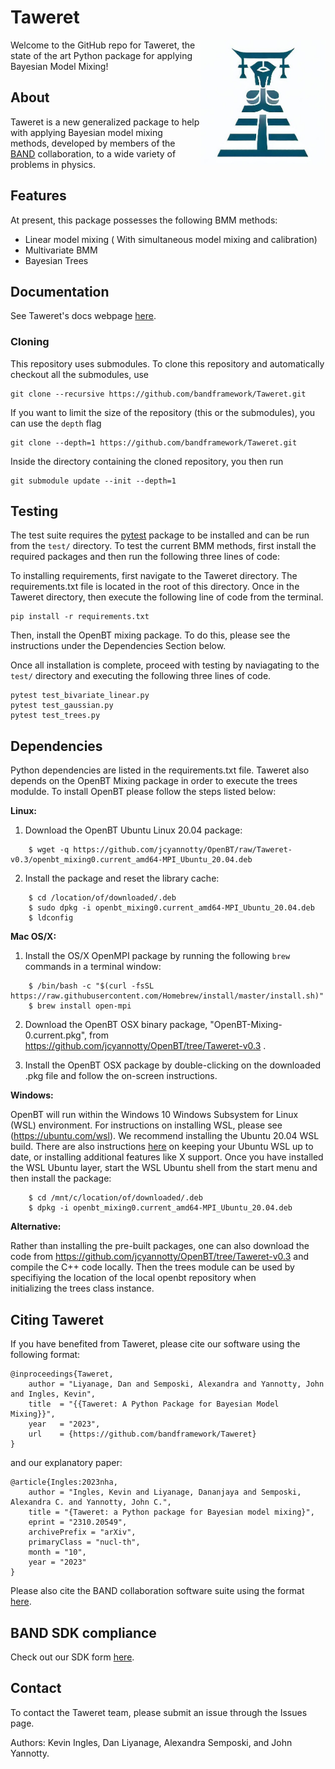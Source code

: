 # Taweret

<img align="right" width="200" src="./logos/taweret_logo.PNG">

Welcome to the GitHub repo for Taweret, the state of the art Python package for applying Bayesian Model Mixing! 

## About
Taweret is a new generalized package to help with applying Bayesian model mixing methods, developed by members of the [BAND](https://bandframework.github.io/) collaboration, to a wide variety of problems in physics. 

## Features
At present, this package possesses the following BMM methods:
- Linear model mixing ( With simultaneous model mixing and calibration)
- Multivariate BMM 
- Bayesian Trees

## Documentation
See Taweret's docs webpage [here](https://bandframework.github.io/Taweret/).

### Cloning
This repository uses submodules. 
To clone this repository and automatically checkout all the submodules, use
```terminal
git clone --recursive https://github.com/bandframework/Taweret.git 
```

If you want to limit the size of the repository (this or the submodules), you can use the `depth` flag
```terminal
git clone --depth=1 https://github.com/bandframework/Taweret.git
```
Inside the directory containing the cloned repository, you then run
```terminal
git submodule update --init --depth=1
```

## Testing
The test suite requires the [pytest](https://pypi.org/project/pytest/) package to be installed and can be run from the `test/` directory. To test the current BMM methods, first install the required packages and then run the following three lines of code:

To installing requirements, first navigate to the Taweret directory. The requirements.txt file is located in the root of this directory. Once in the Taweret directory, then execute the following line of code from the terminal.

```
pip install -r requirements.txt
```

Then, install the OpenBT mixing package. To do this, please see the instructions under the Dependencies Section below.

Once all installation is complete, proceed with testing by naviagating to the `test/` directory and executing the following three lines of code.

```
pytest test_bivariate_linear.py
pytest test_gaussian.py
pytest test_trees.py
```

## Dependencies
Python dependencies are listed in the requirements.txt file. Taweret also depends on the OpenBT Mixing package in order to execute the trees modulde. To install OpenBT please follow the steps listed below:

**Linux:**

1. Download the OpenBT Ubuntu Linux 20.04 package:

```    
    $ wget -q https://github.com/jcyannotty/OpenBT/raw/Taweret-v0.3/openbt_mixing0.current_amd64-MPI_Ubuntu_20.04.deb  
```


2. Install the package and reset the library cache:

```    
    $ cd /location/of/downloaded/.deb
    $ sudo dpkg -i openbt_mixing0.current_amd64-MPI_Ubuntu_20.04.deb
    $ ldconfig
```


**Mac OS/X:**

1. Install the OS/X OpenMPI package by running the following `brew` commands in a terminal window:

```    
    $ /bin/bash -c "$(curl -fsSL https://raw.githubusercontent.com/Homebrew/install/master/install.sh)"
    $ brew install open-mpi
```


2. Download the OpenBT OSX binary package, "OpenBT-Mixing-0.current.pkg", from https://github.com/jcyannotty/OpenBT/tree/Taweret-v0.3 .

3. Install the OpenBT OSX package by double-clicking on the downloaded .pkg file and follow the on-screen instructions.


**Windows:**

OpenBT will run within the Windows 10 Windows Subsystem for Linux (WSL) environment. For instructions on installing WSL,
please see (https://ubuntu.com/wsl). We recommend installing the Ubuntu 20.04 WSL build. There are also instructions
[here](https://wiki.ubuntu.com/WSL?action=subscribe&_ga=2.237944261.411635877.1601405226-783048612.1601405226#Installing_Packages_on_Ubuntu) 
on keeping your Ubuntu WSL up to date, or installing additional features like X support. Once you have installed the WSL Ubuntu layer, start the WSL Ubuntu shell from the start menu and then install the package:

```    
    $ cd /mnt/c/location/of/downloaded/.deb
    $ dpkg -i openbt_mixing0.current_amd64-MPI_Ubuntu_20.04.deb
```


**Alternative:**

Rather than installing the pre-built packages, one can also download the code from https://github.com/jcyannotty/OpenBT/tree/Taweret-v0.3 
and compile the C++ code locally. Then the trees module can be used by specifiying the location of the local openbt repository when  
initializing the trees class instance. 

## Citing Taweret
If you have benefited from Taweret, please cite our software using the following format:

```
@inproceedings{Taweret,
    author = "Liyanage, Dan and Semposki, Alexandra and Yannotty, John and Ingles, Kevin",
    title  = "{{Taweret: A Python Package for Bayesian Model Mixing}}",
    year   = "2023",
    url    = {https://github.com/bandframework/Taweret}
}
```

and our explanatory paper:

```
@article{Ingles:2023nha,
    author = "Ingles, Kevin and Liyanage, Dananjaya and Semposki, Alexandra C. and Yannotty, John C.",
    title = "{Taweret: a Python package for Bayesian model mixing}",
    eprint = "2310.20549",
    archivePrefix = "arXiv",
    primaryClass = "nucl-th",
    month = "10",
    year = "2023"
}
```

Please also cite the BAND collaboration software suite using the format [here](https://github.com/bandframework/bandframework#citing-the-band-framework).

## BAND SDK compliance
Check out our SDK form [here](https://github.com/bandframework/Taweret/blob/main/Taweretbandsdk.md).

## Contact
To contact the Taweret team, please submit an issue through the Issues page. 

Authors: Kevin Ingles, Dan Liyanage, Alexandra Semposki, and John Yannotty.



